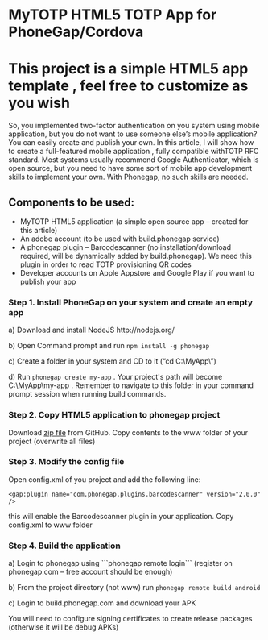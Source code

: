 MyTOTP HTML5 TOTP App for PhoneGap/Cordova
======




<h1> This project is a simple HTML5 app template , feel free to customize as you wish</h1>
So, you implemented two-factor authentication on you system using mobile application, but you do not want to use someone else’s mobile application? You can easily create and publish your own.
In this article, I will show how to create a full-featured mobile application , fully compatible  withTOTP RFC standard. Most systems usually recommend Google Authenticator, which is open source, but you need to have some sort of mobile app development skills to implement your own. With Phonegap, no such skills are needed. 

<h2>Components to be used:</h2>
<ul>
<li>	MyTOTP HTML5 application (a simple open source  app – created for this article) </li>
<li>	An adobe account (to be used with build.phonegap service)</li>
<li>	A phonegap plugin – Barcodescanner (no installation/download required, will be dynamically added by build.phonegap). We need this plugin in order to read TOTP provisioning QR codes</li>
<li>	Developer accounts on Apple Appstore and Google Play if you want to publish your app</li>
</ul>

<h3>Step 1. Install PhoneGap on your system and create an empty app</h3>
a)	Download and install NodeJS http://nodejs.org/

b)	Open Command prompt and run ``` npm install -g phonegap ```

c)	Create a folder in your system and CD to it (“cd C:\MyApp\”)

d)	Run ```phonegap create my-app``` . Your project's path will become C:\MyApp\my-app . Remember to navigate to this folder in your command prompt session when running build commands.

<h3>Step 2. Copy HTML5 application to phonegap project</h3>
Download <a href=https://github.com/eminhuseynov/MyTOTP/archive/master.zip>zip file</a> from GitHub. Copy contents  to the www folder of your project (overwrite all files)

<h3>Step 3. Modify the config file</h3>
Open config.xml of you project and add the following line:

```<gap:plugin name="com.phonegap.plugins.barcodescanner" version="2.0.0" />```

this will enable the Barcodescanner plugin in your application. 
Copy config.xml to www folder

<h3>Step 4. Build the application </h3>
a)	Login to phonegap using ```phonegap remote login``` (register on phonegap.com – free account should be enough)

b)	From the project directory (not www) run ```phonegap remote build android```

c)	Login to build.phonegap.com and download your APK

You will need to configure signing certificates to create release packages (otherwise it will be debug APKs)


